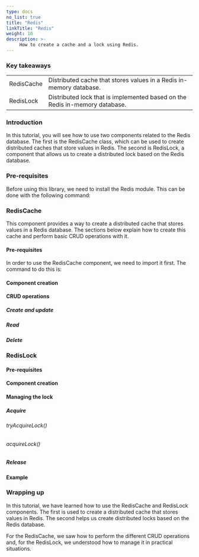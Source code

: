 ```yaml
---
type: docs
no_list: true
title: "Redis"
linkTitle: "Redis"
weight: 10
description: >-
     How to create a cache and a lock using Redis.
---
```


### Key takeaways
<table class="full-width-table">
  <tr>
    <td>RedisCache</td>
    <td>Distributed cache that stores values in a Redis in-memory database.</td>
  </tr>
  <tr>
    <td>RedisLock</td>
    <td>Distributed lock that is implemented based on the Redis in-memory database.</td>
  </tr>
</table>

### Introduction

In this tutorial, you will see how to use two components related to the Redis database. The first is the RedisCache class, which can be used to create distributed caches that store values in Redis. The second is RedisLock, a component that allows us to create a distributed lock based on the Redis database.

### Pre-requisites

Before using this library, we need to install the Redis module. This can be done with the following command:

### RedisCache

This component provides a way to create a distributed cache that stores values in a Redis database. The sections below explain how to create this cache and perform basic CRUD operations with it.

#### Pre-requisites

In order to use the RedisCache component, we need to import it first. The command to do this is:

#### Component creation

#### CRUD operations

##### Create and update

##### Read

##### Delete

### RedisLock

#### Pre-requisites

#### Component creation

#### Managing the lock

##### Acquire

###### tryAcquireLock()

###### acquireLock()

##### Release

#### Example

### Wrapping up
In this tutorial, we have learned how to use the RedisCache and RedisLock components. The first is used to create a distributed cache that stores values in Redis. The second helps us create distributed locks based on the Redis database.

For the RedisCache, we saw how to perform the different CRUD operations and, for the RedisLock, we understood how to manage it in practical situations. 

